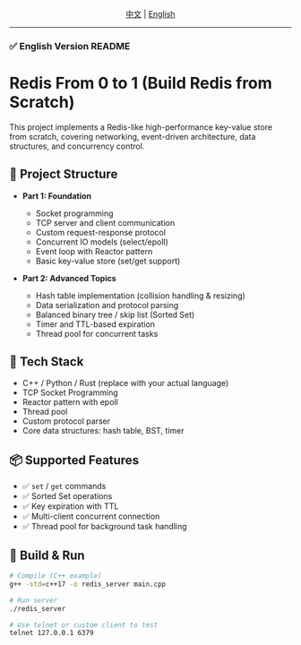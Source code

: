 <p align="center">
  <a href="https://github.com/fangtaoysu/c_plus_redis/blob/main/README.md">中文</a> | 
  <a href="https://github.com/fangtaoysu/c_plus_redis/blob/main/README_EN.md">English</a>
</p>

---

### ✅ English Version README

# Redis From 0 to 1 (Build Redis from Scratch)

This project implements a Redis-like high-performance key-value store from scratch, covering networking, event-driven architecture, data structures, and concurrency control.

## 📌 Project Structure

- **Part 1: Foundation**
  - Socket programming
  - TCP server and client communication
  - Custom request-response protocol
  - Concurrent IO models (select/epoll)
  - Event loop with Reactor pattern
  - Basic key-value store (set/get support)

- **Part 2: Advanced Topics**
  - Hash table implementation (collision handling & resizing)
  - Data serialization and protocol parsing
  - Balanced binary tree / skip list (Sorted Set)
  - Timer and TTL-based expiration
  - Thread pool for concurrent tasks

## 🚀 Tech Stack

- C++ / Python / Rust (replace with your actual language)
- TCP Socket Programming
- Reactor pattern with epoll
- Thread pool
- Custom protocol parser
- Core data structures: hash table, BST, timer

## 📦 Supported Features

- ✅ `set` / `get` commands
- ✅ Sorted Set operations
- ✅ Key expiration with TTL
- ✅ Multi-client concurrent connection
- ✅ Thread pool for background task handling

## 🔧 Build & Run

```bash
# Compile (C++ example)
g++ -std=c++17 -o redis_server main.cpp

# Run server
./redis_server

# Use telnet or custom client to test
telnet 127.0.0.1 6379
```